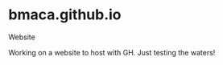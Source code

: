 bmaca.github.io
===============

Website

Working on a website to host with GH. Just testing the waters!
